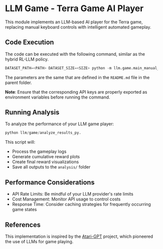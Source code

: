 # LLM Game - Terra Game AI Player

This module implements an LLM-based AI player for the Terra game, replacing manual keyboard controls with intelligent automated gameplay.

## Code Execution
The code can be executed with the following command, similar as the hybrid RL-LLM policy.

```python
DATASET_PATH=<PATH> DATASET_SIZE=<SIZE> python -m llm.game.main_manual_llm --model_name <MODEL_NAME> --model_key <MODEL_KEY> --num_timesteps <NUM_TIMESTEP>
```
The parameters are the same that are defined in the `README.md` file in the parent folder.

**Note**: Ensure that the corresponding API keys are properly exported as environment variables before running the command.

## Running Analysis
To analyze the performance of your LLM game player:

```python
python llm/game/analyze_results_py.
```

This script will:
- Process the gameplay logs
- Generate cumulative reward plots
- Create final reward visualizations
- Save all outputs to the `analysis/` folder

## Performance Considerations

- API Rate Limits: Be mindful of your LLM provider's rate limits
- Cost Management: Monitor API usage to control costs
- Response Time: Consider caching strategies for frequently occurring game states

## References
This implementation is inspired by the [Atari-GPT](https://github.com/nwayt001/atari-gpt) project, which pioneered the use of LLMs for game playing.
